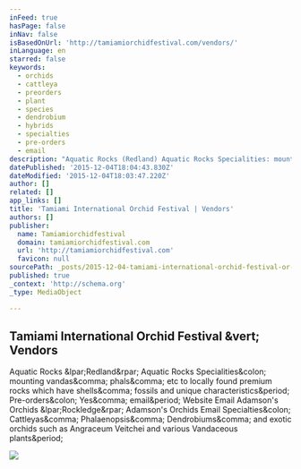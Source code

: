 ```yaml
---
inFeed: true
hasPage: false
inNav: false
isBasedOnUrl: 'http://tamiamiorchidfestival.com/vendors/'
inLanguage: en
starred: false
keywords:
  - orchids
  - cattleya
  - preorders
  - plant
  - species
  - dendrobium
  - hybrids
  - specialties
  - pre-orders
  - email
description: "Aquatic Rocks (Redland) Aquatic Rocks Specialities: mounting vandas, phals, etc to locally found premium rocks which have shells, fossils and unique characteristics. Pre-orders: Yes, email. Website Email Adamson's Orchids (Rockledge) Adamson's Orchids Email Specialties: Cattleyas, Phalaenopsis, Dendrobiums, and exotic orchids such as Angraceum Veitchei and various Vandaceous plants."
datePublished: '2015-12-04T18:04:43.830Z'
dateModified: '2015-12-04T18:03:47.220Z'
author: []
related: []
app_links: []
title: 'Tamiami International Orchid Festival | Vendors'
authors: []
publisher:
  name: Tamiamiorchidfestival
  domain: tamiamiorchidfestival.com
  url: 'http://tamiamiorchidfestival.com'
  favicon: null
sourcePath: _posts/2015-12-04-tamiami-international-orchid-festival-or-vendors.md
published: true
_context: 'http://schema.org'
_type: MediaObject

---
```

<article style=""><h1>Tamiami International Orchid Festival &amp;vert; Vendors</h1><p>Aquatic Rocks &amp;lpar;Redland&amp;rpar; Aquatic Rocks Specialities&amp;colon; mounting vandas&amp;comma; phals&amp;comma; etc to locally found premium rocks which have shells&amp;comma; fossils and unique characteristics&amp;period; Pre-orders&amp;colon; Yes&amp;comma; email&amp;period; Website Email Adamson's Orchids &amp;lpar;Rockledge&amp;rpar; Adamson's Orchids Email Specialties&amp;colon; Cattleyas&amp;comma; Phalaenopsis&amp;comma; Dendrobiums&amp;comma; and exotic orchids such as Angraceum Veitchei and various Vandaceous plants&amp;period;</p><img src="http://tamiamiorchidfestival.com/wp-content/uploads/2010/11/HamlynOrchids1-300x199.jpg" /></article>